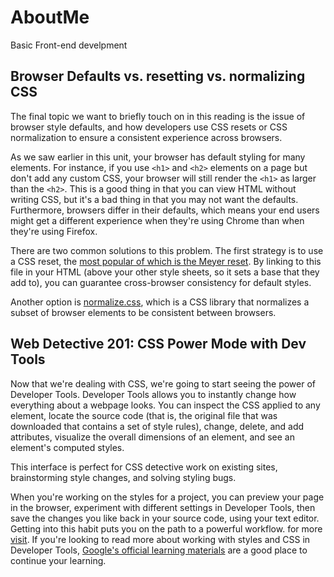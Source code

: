 # AboutMe
Basic Front-end develpment

## Browser Defaults vs. resetting vs. normalizing CSS
The final topic we want to briefly touch on in this reading is the issue of browser style defaults, and how developers use CSS resets or CSS normalization to ensure a consistent experience across browsers.

As we saw earlier in this unit, your browser has default styling for many elements. For instance, if you use ``<h1>`` and ``<h2>`` elements on a page but don't add any custom CSS, your browser will still render the ``<h1>`` as larger than the ``<h2>``. This is a good thing in that you can view HTML without writing CSS, but it's a bad thing in that you may not want the defaults. Furthermore, browsers differ in their defaults, which means your end users might get a different experience when they're using Chrome than when they're using Firefox.

There are two common solutions to this problem. The first strategy is to use a CSS reset, the [most popular of which is the Meyer reset](http://meyerweb.com/eric/tools/css/reset/reset.css). By linking to this file in your HTML (above your other style sheets, so it sets a base that they add to), you can guarantee cross-browser consistency for default styles.

Another option is [normalize.css](https://necolas.github.io/normalize.css/), which is a CSS library that normalizes a subset of browser elements to be consistent between browsers.

## Web Detective 201: CSS Power Mode with Dev Tools
Now that we're dealing with CSS, we're going to start seeing the power of Developer Tools. Developer Tools allows you to instantly change how everything about a webpage looks. You can inspect the CSS applied to any element, locate the source code (that is, the original file that was downloaded that contains a set of style rules), change, delete, and add attributes, visualize the overall dimensions of an element, and see an element's computed styles.

This interface is perfect for CSS detective work on existing sites, brainstorming style changes, and solving styling bugs.

When you're working on the styles for a project, you can preview your page in the browser, experiment with different settings in Developer Tools, then save the changes you like back in your source code, using your text editor. Getting into this habit puts you on the path to a powerful workflow.
for more [visit](https://courses.thinkful.com/gh-studentv2/assignment/1.3.2).
If you're looking to read more about working with styles and CSS in Developer Tools, [Google's official learning materials](https://developers.google.com/web/tools/chrome-devtools/iterate/inspect-styles/?hl=en) are a good place to continue your learning.
